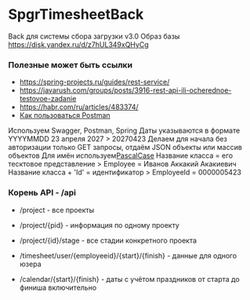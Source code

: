# SpgrTimesheetBack
Back для системы сбора загрузки v3.0
Образ базы https://disk.yandex.ru/d/z7hUL349xQHyCg
### Полезные может быть ссылки
- https://spring-projects.ru/guides/rest-service/
- https://javarush.com/groups/posts/3916-rest-api-ili-ocherednoe-testovoe-zadanie
- https://habr.com/ru/articles/483374/
- [Как пользоваться Postman](https://habr.com/ru/companies/vk/articles/750096/)

Используем Swagger, Postman, Spring
Даты указываются в формате YYYYMMDD   23 апреля 2027 > 20270423
Делаем для начала без авторизации только GET запросы, отдаём JSON объекты или массив объектов
Для имён используем[PascalCase](https://github.com/hyoo-ru/mam_mol/wiki/PascalCase-vs-camelCase-vs-kebab-case-vs-snake_case)
Название класса = его тесктовое представление > Employee = Иванов Аккакий Акакиевич
Название класса + 'Id' =  идентификатор > EmployeeId = 0000005423

### Корень API - /api
* /project - все проекты
* /project/{pid} - информация по одному проекту
* /project/{id}/stage - все стадии конкретного проекта

* /timesheet/user/{employeeid}/{start}/{finish} - данные для одного юзера
* /calendar/{start}/{finish} - даты с учётом праздников от старта до финиша включительно